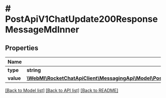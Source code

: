 # # PostApiV1ChatUpdate200ResponseMessageMdInner

## Properties

Name | Type | Description | Notes
------------ | ------------- | ------------- | -------------
**type** | **string** |  | [optional]
**value** | [**\WebMI\RocketChatApiClient\MessagingApi\Model\PostApiV1ChatUpdate200ResponseMessageMdInnerValueInner[]**](PostApiV1ChatUpdate200ResponseMessageMdInnerValueInner.md) |  | [optional]

[[Back to Model list]](../../README.md#models) [[Back to API list]](../../README.md#endpoints) [[Back to README]](../../README.md)
